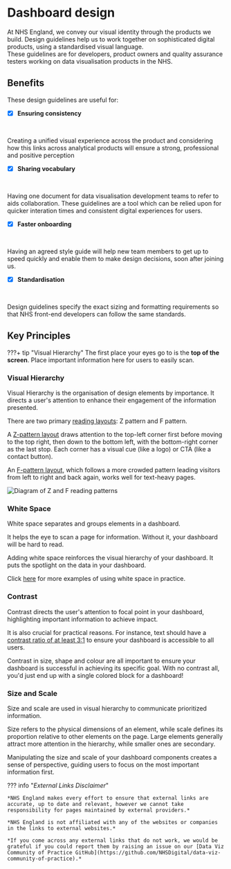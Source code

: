 # Dashboard design

At NHS England, we convey our visual identity through the products we build. Design guidelines help us to work together on sophisticated digital products, using a standardised visual language. 
<br>
These guidelines are for developers, product owners and quality assurance testers working on data visualisation products in the NHS.

## Benefits

These design guidelines are useful for:

- [x] **Ensuring consistency**
<br>
<p>Creating a unified visual experience across the product and considering how this links across analytical products will ensure a strong, professional and positive perception</p>

- [x] **Sharing vocabulary**
<br>
<p>Having one document for data visualisation development teams to refer to aids collaboration. These guidelines are a tool which can be relied upon for quicker interation times and consistent digital experiences for users.</p>

- [x] **Faster onboarding**
<br>
<p>Having an agreed style guide will help new team members to get up to speed quickly and enable them to make design decisions, soon after joining us.</p>

- [x] **Standardisation**
<br>
<p>Design guidelines specify the exact sizing and formatting requirements so that NHS front-end developers can follow the same standards.</p>

## Key Principles

???+ tip "Visual Hierarchy"
    The first place your eyes go to is the **top of the screen**. 
    Place important information here for users to easily scan.

### Visual Hierarchy
<p>Visual Hierarchy is the organisation of design elements by importance. It directs a user's attention to enhance their engagement of the information presented.</p>
<p>There are two primary <a href="https://99designs.com/blog/tips/visual-hierarchy-landing-page-designs">reading layouts</a>: Z pattern and F pattern.</p>
<p>A <a href="https://thenextweb.com/news/designing-websites-that-mirror-how-our-eyes-work-part-2">Z-pattern layout</a> draws attention to the top-left corner first before moving to the top right, then down to the bottom left, with the bottom-right corner as the last stop. Each corner has a visual cue (like a logo) or CTA (like a contact button).</p>
<p> An <a href="https://www.nngroup.com/articles/text-scanning-patterns-eyetracking/2">F-pattern layout</a>, which follows a more crowded pattern leading visitors from left to right and back again, works well for text-heavy pages.</p>

![Diagram of Z and F reading patterns](images/reading-layouts.png "Diagram of Z and F reading patterns")


### White Space

<p>White space separates and groups elements in a dashboard.</p>
<p>It helps the eye to scan a page for information. Without it, your dashboard will be hard to read. </p>
<p>Adding white space reinforces the visual hierarchy of your dashboard. It puts the spotlight on the data in your dashboard. </p> 
<p>Click <a href="https://www.creatopy.com/blog/white-space-in-graphic-design/">here</a> for more examples of using white space in practice. </p>

### Contrast

<p>Contrast directs the user's attention to focal point in your dashboard, highlighting important information to achieve impact.</p>
<p>It is also crucial for practical reasons. For instance, text should have a  <a href="https://www.w3.org/TR/WCAG20-TECHS/G183.html">contrast ratio of at least 3:1</a> to ensure your dashboard is accessible to all users.</p>
<p>Contrast in size, shape and colour are all important to ensure your dashboard is successful in achieving its specific goal. With no contrast all, you'd just end up with a single colored block for a dashboard!</p> 

### Size and Scale

<p>Size and scale are used in visual hierarchy to communicate prioritized information. </p>
<p>Size refers to the physical dimensions of an element, while scale defines its proportion relative to other elements on the page. Large elements generally attract more attention in the hierarchy, while smaller ones are secondary.</p>
<p>Manipulating the size and scale of your dashboard components creates a sense of perspective, guiding users to focus on the most important information first.</p>


??? info "_External Links Disclaimer_"

    *NHS England makes every effort to ensure that external links are accurate, up to date and relevant, however we cannot take responsibility for pages maintained by external providers.*

    *NHS England is not affiliated with any of the websites or companies in the links to external websites.*

    *If you come across any external links that do not work, we would be grateful if you could report them by raising an issue on our [Data Viz Community of Practice GitHub](https://github.com/NHSDigital/data-viz-community-of-practice).*
